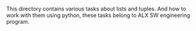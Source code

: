 This directory contains various tasks about lists and tuples.
And how to work with them using python, these tasks belong to ALX SW engineering program.
